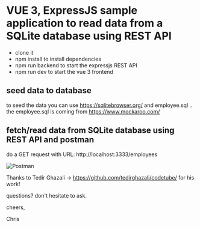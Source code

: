 # VUE 3, ExpressJS sample application to read data from a SQLite database using REST API

- clone it
- npm install to install dependencies
- npm run backend to start the expressjs REST API
- npm run dev to start the vue 3 frontend 

## seed data to database

to seed the data you can use https://sqlitebrowser.org/ and employee.sql .. the employee.sql is coming from https://www.mockaroo.com/  

## fetch/read data from SQLite database using REST API and postman

do a GET request with URL: http://localhost:3333/employees  

![Postman](https://graphics.solvia.ch/2021/03/28/2021-03-28%2009_42_45-Postman.png)

Thanks to Tedir Ghazali ->  https://github.com/tedirghazali/codetube/ for his work!

questions? don't hesitate to ask.  

cheers, 

Chris